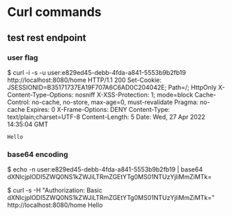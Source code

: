 # Curl commands

## test rest endpoint

### user flag 
$ curl -i -s -u user:e829ed45-debb-4fda-a841-5553b9b2fb19 http://localhost:8080/home
	HTTP/1.1 200
	Set-Cookie: JSESSIONID=B35171737EA19F707A6C6AD0C204042E; Path=/; HttpOnly
	X-Content-Type-Options: nosniff
	X-XSS-Protection: 1; mode=block
	Cache-Control: no-cache, no-store, max-age=0, must-revalidate
	Pragma: no-cache
	Expires: 0
	X-Frame-Options: DENY
	Content-Type: text/plain;charset=UTF-8
	Content-Length: 5
	Date: Wed, 27 Apr 2022 14:35:04 GMT
	
	Hello

### base64 encoding
$ echo -n user:e829ed45-debb-4fda-a841-5553b9b2fb19 | base64
	dXNlcjplODI5ZWQ0NS1kZWJiLTRmZGEtYTg0MS01NTUzYjliMmZiMTk=

$ curl -s -H "Authorization: Basic dXNlcjplODI5ZWQ0NS1kZWJiLTRmZGEtYTg0MS01NTUzYjliMmZiMTk=" http://localhost:8080/home
	Hello
